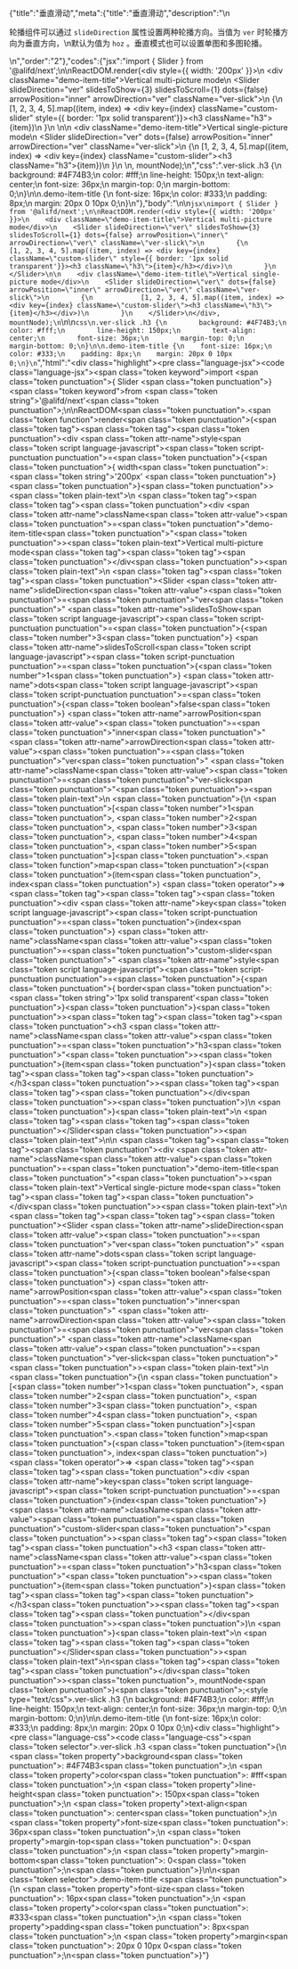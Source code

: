 {"title":"垂直滑动","meta":{"title":"垂直滑动","description":"\n<p>轮播组件可以通过 <code>slideDirection</code> 属性设置两种轮播方向。当值为 <code>ver</code> 时轮播方向为垂直方向，\n默认为值为 <code>hoz</code> 。垂直模式也可以设置单图和多图轮播。</p>\n","order":"2"},"codes":{"jsx":"import { Slider } from '@alifd/next';\n\nReactDOM.render(<div style={{ width: '200px' }}>\n    <div className=\"demo-item-title\">Vertical multi-picture mode</div>\n    <Slider slideDirection=\"ver\" slidesToShow={3} slidesToScroll={1} dots={false} arrowPosition=\"inner\" arrowDirection=\"ver\" className=\"ver-slick\">\n        {\n            [1, 2, 3, 4, 5].map((item, index) => <div key={index} className=\"custom-slider\" style={{ border: '1px solid transparent'}}><h3 className=\"h3\">{item}</h3></div>)\n        }\n    </Slider>\n\n    <div className=\"demo-item-title\">Vertical single-picture mode</div>\n    <Slider slideDirection=\"ver\" dots={false} arrowPosition=\"inner\" arrowDirection=\"ver\" className=\"ver-slick\">\n        {\n            [1, 2, 3, 4, 5].map((item, index) => <div key={index} className=\"custom-slider\"><h3 className=\"h3\">{item}</h3></div>)\n        }\n    </Slider>\n</div>, mountNode);\n","css":".ver-slick .h3 {\n        background: #4F74B3;\n        color: #fff;\n        line-height: 150px;\n        text-align: center;\n        font-size: 36px;\n        margin-top: 0;\n        margin-bottom: 0;\n}\n\n.demo-item-title {\n    font-size: 16px;\n    color: #333;\n    padding: 8px;\n    margin: 20px 0 10px 0;\n}\n"},"body":"\n\n````jsx\nimport { Slider } from '@alifd/next';\n\nReactDOM.render(<div style={{ width: '200px' }}>\n    <div className=\"demo-item-title\">Vertical multi-picture mode</div>\n    <Slider slideDirection=\"ver\" slidesToShow={3} slidesToScroll={1} dots={false} arrowPosition=\"inner\" arrowDirection=\"ver\" className=\"ver-slick\">\n        {\n            [1, 2, 3, 4, 5].map((item, index) => <div key={index} className=\"custom-slider\" style={{ border: '1px solid transparent'}}><h3 className=\"h3\">{item}</h3></div>)\n        }\n    </Slider>\n\n    <div className=\"demo-item-title\">Vertical single-picture mode</div>\n    <Slider slideDirection=\"ver\" dots={false} arrowPosition=\"inner\" arrowDirection=\"ver\" className=\"ver-slick\">\n        {\n            [1, 2, 3, 4, 5].map((item, index) => <div key={index} className=\"custom-slider\"><h3 className=\"h3\">{item}</h3></div>)\n        }\n    </Slider>\n</div>, mountNode);\n````\n\n````css\n.ver-slick .h3 {\n        background: #4F74B3;\n        color: #fff;\n        line-height: 150px;\n        text-align: center;\n        font-size: 36px;\n        margin-top: 0;\n        margin-bottom: 0;\n}\n\n.demo-item-title {\n    font-size: 16px;\n    color: #333;\n    padding: 8px;\n    margin: 20px 0 10px 0;\n}\n````","html":"<script>(function(){'use strict';\n\nvar _next = require('@alifd/next');\n\nReactDOM.render(React.createElement(\n    'div',\n    { style: { width: '200px' } },\n    React.createElement(\n        'div',\n        { className: 'demo-item-title' },\n        'Vertical multi-picture mode'\n    ),\n    React.createElement(\n        _next.Slider,\n        { slideDirection: 'ver', slidesToShow: 3, slidesToScroll: 1, dots: false, arrowPosition: 'inner', arrowDirection: 'ver', className: 'ver-slick' },\n        [1, 2, 3, 4, 5].map(function (item, index) {\n            return React.createElement(\n                'div',\n                { key: index, className: 'custom-slider', style: { border: '1px solid transparent' } },\n                React.createElement(\n                    'h3',\n                    { className: 'h3' },\n                    item\n                )\n            );\n        })\n    ),\n    React.createElement(\n        'div',\n        { className: 'demo-item-title' },\n        'Vertical single-picture mode'\n    ),\n    React.createElement(\n        _next.Slider,\n        { slideDirection: 'ver', dots: false, arrowPosition: 'inner', arrowDirection: 'ver', className: 'ver-slick' },\n        [1, 2, 3, 4, 5].map(function (item, index) {\n            return React.createElement(\n                'div',\n                { key: index, className: 'custom-slider' },\n                React.createElement(\n                    'h3',\n                    { className: 'h3' },\n                    item\n                )\n            );\n        })\n    )\n), mountNode);})()</script><div class=\"highlight\"><pre class=\"language-jsx\"><code class=\"language-jsx\"><span class=\"token keyword\">import</span> <span class=\"token punctuation\">{</span> Slider <span class=\"token punctuation\">}</span> <span class=\"token keyword\">from</span> <span class=\"token string\">'@alifd/next'</span><span class=\"token punctuation\">;</span>\n\nReactDOM<span class=\"token punctuation\">.</span><span class=\"token function\">render</span><span class=\"token punctuation\">(</span><span class=\"token tag\"><span class=\"token tag\"><span class=\"token punctuation\">&lt;</span>div</span> <span class=\"token attr-name\">style</span><span class=\"token script language-javascript\"><span class=\"token script-punctuation punctuation\">=</span><span class=\"token punctuation\">{</span><span class=\"token punctuation\">{</span> width<span class=\"token punctuation\">:</span> <span class=\"token string\">'200px'</span> <span class=\"token punctuation\">}</span><span class=\"token punctuation\">}</span></span><span class=\"token punctuation\">></span></span><span class=\"token plain-text\">\n    </span><span class=\"token tag\"><span class=\"token tag\"><span class=\"token punctuation\">&lt;</span>div</span> <span class=\"token attr-name\">className</span><span class=\"token attr-value\"><span class=\"token punctuation\">=</span><span class=\"token punctuation\">\"</span>demo-item-title<span class=\"token punctuation\">\"</span></span><span class=\"token punctuation\">></span></span><span class=\"token plain-text\">Vertical multi-picture mode</span><span class=\"token tag\"><span class=\"token tag\"><span class=\"token punctuation\">&lt;/</span>div</span><span class=\"token punctuation\">></span></span><span class=\"token plain-text\">\n    </span><span class=\"token tag\"><span class=\"token tag\"><span class=\"token punctuation\">&lt;</span>Slider</span> <span class=\"token attr-name\">slideDirection</span><span class=\"token attr-value\"><span class=\"token punctuation\">=</span><span class=\"token punctuation\">\"</span>ver<span class=\"token punctuation\">\"</span></span> <span class=\"token attr-name\">slidesToShow</span><span class=\"token script language-javascript\"><span class=\"token script-punctuation punctuation\">=</span><span class=\"token punctuation\">{</span><span class=\"token number\">3</span><span class=\"token punctuation\">}</span></span> <span class=\"token attr-name\">slidesToScroll</span><span class=\"token script language-javascript\"><span class=\"token script-punctuation punctuation\">=</span><span class=\"token punctuation\">{</span><span class=\"token number\">1</span><span class=\"token punctuation\">}</span></span> <span class=\"token attr-name\">dots</span><span class=\"token script language-javascript\"><span class=\"token script-punctuation punctuation\">=</span><span class=\"token punctuation\">{</span><span class=\"token boolean\">false</span><span class=\"token punctuation\">}</span></span> <span class=\"token attr-name\">arrowPosition</span><span class=\"token attr-value\"><span class=\"token punctuation\">=</span><span class=\"token punctuation\">\"</span>inner<span class=\"token punctuation\">\"</span></span> <span class=\"token attr-name\">arrowDirection</span><span class=\"token attr-value\"><span class=\"token punctuation\">=</span><span class=\"token punctuation\">\"</span>ver<span class=\"token punctuation\">\"</span></span> <span class=\"token attr-name\">className</span><span class=\"token attr-value\"><span class=\"token punctuation\">=</span><span class=\"token punctuation\">\"</span>ver-slick<span class=\"token punctuation\">\"</span></span><span class=\"token punctuation\">></span></span><span class=\"token plain-text\">\n        </span><span class=\"token punctuation\">{</span>\n            <span class=\"token punctuation\">[</span><span class=\"token number\">1</span><span class=\"token punctuation\">,</span> <span class=\"token number\">2</span><span class=\"token punctuation\">,</span> <span class=\"token number\">3</span><span class=\"token punctuation\">,</span> <span class=\"token number\">4</span><span class=\"token punctuation\">,</span> <span class=\"token number\">5</span><span class=\"token punctuation\">]</span><span class=\"token punctuation\">.</span><span class=\"token function\">map</span><span class=\"token punctuation\">(</span><span class=\"token punctuation\">(</span>item<span class=\"token punctuation\">,</span> index<span class=\"token punctuation\">)</span> <span class=\"token operator\">=></span> <span class=\"token tag\"><span class=\"token tag\"><span class=\"token punctuation\">&lt;</span>div</span> <span class=\"token attr-name\">key</span><span class=\"token script language-javascript\"><span class=\"token script-punctuation punctuation\">=</span><span class=\"token punctuation\">{</span>index<span class=\"token punctuation\">}</span></span> <span class=\"token attr-name\">className</span><span class=\"token attr-value\"><span class=\"token punctuation\">=</span><span class=\"token punctuation\">\"</span>custom-slider<span class=\"token punctuation\">\"</span></span> <span class=\"token attr-name\">style</span><span class=\"token script language-javascript\"><span class=\"token script-punctuation punctuation\">=</span><span class=\"token punctuation\">{</span><span class=\"token punctuation\">{</span> border<span class=\"token punctuation\">:</span> <span class=\"token string\">'1px solid transparent'</span><span class=\"token punctuation\">}</span><span class=\"token punctuation\">}</span></span><span class=\"token punctuation\">></span></span><span class=\"token tag\"><span class=\"token tag\"><span class=\"token punctuation\">&lt;</span>h3</span> <span class=\"token attr-name\">className</span><span class=\"token attr-value\"><span class=\"token punctuation\">=</span><span class=\"token punctuation\">\"</span>h3<span class=\"token punctuation\">\"</span></span><span class=\"token punctuation\">></span></span><span class=\"token punctuation\">{</span>item<span class=\"token punctuation\">}</span><span class=\"token tag\"><span class=\"token tag\"><span class=\"token punctuation\">&lt;/</span>h3</span><span class=\"token punctuation\">></span></span><span class=\"token tag\"><span class=\"token tag\"><span class=\"token punctuation\">&lt;/</span>div</span><span class=\"token punctuation\">></span></span><span class=\"token punctuation\">)</span>\n        <span class=\"token punctuation\">}</span><span class=\"token plain-text\">\n    </span><span class=\"token tag\"><span class=\"token tag\"><span class=\"token punctuation\">&lt;/</span>Slider</span><span class=\"token punctuation\">></span></span><span class=\"token plain-text\">\n\n    </span><span class=\"token tag\"><span class=\"token tag\"><span class=\"token punctuation\">&lt;</span>div</span> <span class=\"token attr-name\">className</span><span class=\"token attr-value\"><span class=\"token punctuation\">=</span><span class=\"token punctuation\">\"</span>demo-item-title<span class=\"token punctuation\">\"</span></span><span class=\"token punctuation\">></span></span><span class=\"token plain-text\">Vertical single-picture mode</span><span class=\"token tag\"><span class=\"token tag\"><span class=\"token punctuation\">&lt;/</span>div</span><span class=\"token punctuation\">></span></span><span class=\"token plain-text\">\n    </span><span class=\"token tag\"><span class=\"token tag\"><span class=\"token punctuation\">&lt;</span>Slider</span> <span class=\"token attr-name\">slideDirection</span><span class=\"token attr-value\"><span class=\"token punctuation\">=</span><span class=\"token punctuation\">\"</span>ver<span class=\"token punctuation\">\"</span></span> <span class=\"token attr-name\">dots</span><span class=\"token script language-javascript\"><span class=\"token script-punctuation punctuation\">=</span><span class=\"token punctuation\">{</span><span class=\"token boolean\">false</span><span class=\"token punctuation\">}</span></span> <span class=\"token attr-name\">arrowPosition</span><span class=\"token attr-value\"><span class=\"token punctuation\">=</span><span class=\"token punctuation\">\"</span>inner<span class=\"token punctuation\">\"</span></span> <span class=\"token attr-name\">arrowDirection</span><span class=\"token attr-value\"><span class=\"token punctuation\">=</span><span class=\"token punctuation\">\"</span>ver<span class=\"token punctuation\">\"</span></span> <span class=\"token attr-name\">className</span><span class=\"token attr-value\"><span class=\"token punctuation\">=</span><span class=\"token punctuation\">\"</span>ver-slick<span class=\"token punctuation\">\"</span></span><span class=\"token punctuation\">></span></span><span class=\"token plain-text\">\n        </span><span class=\"token punctuation\">{</span>\n            <span class=\"token punctuation\">[</span><span class=\"token number\">1</span><span class=\"token punctuation\">,</span> <span class=\"token number\">2</span><span class=\"token punctuation\">,</span> <span class=\"token number\">3</span><span class=\"token punctuation\">,</span> <span class=\"token number\">4</span><span class=\"token punctuation\">,</span> <span class=\"token number\">5</span><span class=\"token punctuation\">]</span><span class=\"token punctuation\">.</span><span class=\"token function\">map</span><span class=\"token punctuation\">(</span><span class=\"token punctuation\">(</span>item<span class=\"token punctuation\">,</span> index<span class=\"token punctuation\">)</span> <span class=\"token operator\">=></span> <span class=\"token tag\"><span class=\"token tag\"><span class=\"token punctuation\">&lt;</span>div</span> <span class=\"token attr-name\">key</span><span class=\"token script language-javascript\"><span class=\"token script-punctuation punctuation\">=</span><span class=\"token punctuation\">{</span>index<span class=\"token punctuation\">}</span></span> <span class=\"token attr-name\">className</span><span class=\"token attr-value\"><span class=\"token punctuation\">=</span><span class=\"token punctuation\">\"</span>custom-slider<span class=\"token punctuation\">\"</span></span><span class=\"token punctuation\">></span></span><span class=\"token tag\"><span class=\"token tag\"><span class=\"token punctuation\">&lt;</span>h3</span> <span class=\"token attr-name\">className</span><span class=\"token attr-value\"><span class=\"token punctuation\">=</span><span class=\"token punctuation\">\"</span>h3<span class=\"token punctuation\">\"</span></span><span class=\"token punctuation\">></span></span><span class=\"token punctuation\">{</span>item<span class=\"token punctuation\">}</span><span class=\"token tag\"><span class=\"token tag\"><span class=\"token punctuation\">&lt;/</span>h3</span><span class=\"token punctuation\">></span></span><span class=\"token tag\"><span class=\"token tag\"><span class=\"token punctuation\">&lt;/</span>div</span><span class=\"token punctuation\">></span></span><span class=\"token punctuation\">)</span>\n        <span class=\"token punctuation\">}</span><span class=\"token plain-text\">\n    </span><span class=\"token tag\"><span class=\"token tag\"><span class=\"token punctuation\">&lt;/</span>Slider</span><span class=\"token punctuation\">></span></span><span class=\"token plain-text\">\n</span><span class=\"token tag\"><span class=\"token tag\"><span class=\"token punctuation\">&lt;/</span>div</span><span class=\"token punctuation\">></span></span><span class=\"token punctuation\">,</span> mountNode<span class=\"token punctuation\">)</span><span class=\"token punctuation\">;</span></code></pre></div><style type=\"text/css\">.ver-slick .h3 {\n        background: #4F74B3;\n        color: #fff;\n        line-height: 150px;\n        text-align: center;\n        font-size: 36px;\n        margin-top: 0;\n        margin-bottom: 0;\n}\n\n.demo-item-title {\n    font-size: 16px;\n    color: #333;\n    padding: 8px;\n    margin: 20px 0 10px 0;\n}</style><div class=\"highlight\"><pre class=\"language-css\"><code class=\"language-css\"><span class=\"token selector\">.ver-slick .h3</span> <span class=\"token punctuation\">{</span>\n        <span class=\"token property\">background</span><span class=\"token punctuation\">:</span> #4F74B3<span class=\"token punctuation\">;</span>\n        <span class=\"token property\">color</span><span class=\"token punctuation\">:</span> #fff<span class=\"token punctuation\">;</span>\n        <span class=\"token property\">line-height</span><span class=\"token punctuation\">:</span> 150px<span class=\"token punctuation\">;</span>\n        <span class=\"token property\">text-align</span><span class=\"token punctuation\">:</span> center<span class=\"token punctuation\">;</span>\n        <span class=\"token property\">font-size</span><span class=\"token punctuation\">:</span> 36px<span class=\"token punctuation\">;</span>\n        <span class=\"token property\">margin-top</span><span class=\"token punctuation\">:</span> 0<span class=\"token punctuation\">;</span>\n        <span class=\"token property\">margin-bottom</span><span class=\"token punctuation\">:</span> 0<span class=\"token punctuation\">;</span>\n<span class=\"token punctuation\">}</span>\n\n<span class=\"token selector\">.demo-item-title</span> <span class=\"token punctuation\">{</span>\n    <span class=\"token property\">font-size</span><span class=\"token punctuation\">:</span> 16px<span class=\"token punctuation\">;</span>\n    <span class=\"token property\">color</span><span class=\"token punctuation\">:</span> #333<span class=\"token punctuation\">;</span>\n    <span class=\"token property\">padding</span><span class=\"token punctuation\">:</span> 8px<span class=\"token punctuation\">;</span>\n    <span class=\"token property\">margin</span><span class=\"token punctuation\">:</span> 20px 0 10px 0<span class=\"token punctuation\">;</span>\n<span class=\"token punctuation\">}</span></code></pre></div>"}